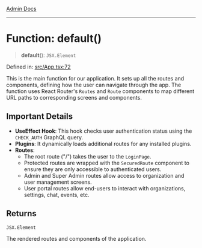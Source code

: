 [Admin Docs](/)

***

# Function: default()

> **default**(): `JSX.Element`

Defined in: [src/App.tsx:72](https://github.com/PalisadoesFoundation/talawa-admin/blob/main/src/App.tsx#L72)

This is the main function for our application. It sets up all the routes and components,
defining how the user can navigate through the app. The function uses React Router's `Routes`
and `Route` components to map different URL paths to corresponding screens and components.

## Important Details
- **UseEffect Hook**: This hook checks user authentication status using the `CHECK_AUTH` GraphQL query.
- **Plugins**: It dynamically loads additional routes for any installed plugins.
- **Routes**:
  - The root route ("/") takes the user to the `LoginPage`.
  - Protected routes are wrapped with the `SecuredRoute` component to ensure they are only accessible to authenticated users.
  - Admin and Super Admin routes allow access to organization and user management screens.
  - User portal routes allow end-users to interact with organizations, settings, chat, events, etc.

## Returns

`JSX.Element`

The rendered routes and components of the application.
